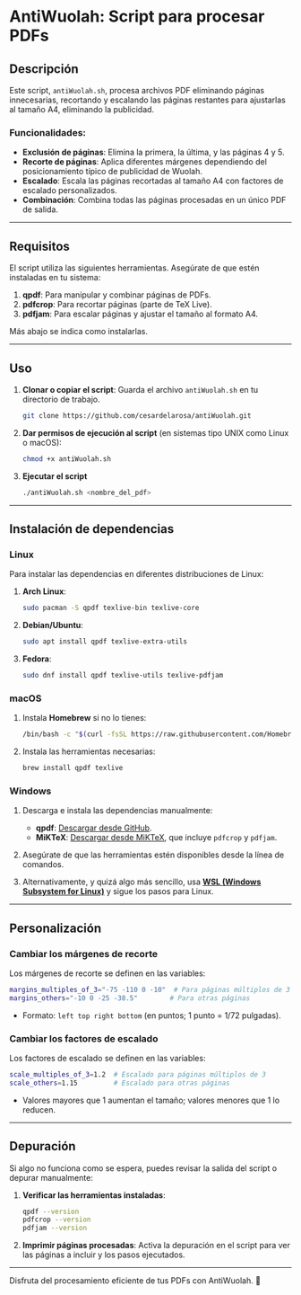 # AntiWuolah: Script para procesar PDFs

## Descripción
Este script, `antiWuolah.sh`, procesa archivos PDF eliminando páginas innecesarias, recortando y escalando las páginas restantes para ajustarlas al tamaño A4, eliminando la publicidad.

### Funcionalidades:
- **Exclusión de páginas**: Elimina la primera, la última, y las páginas 4 y 5.
- **Recorte de páginas**: Aplica diferentes márgenes dependiendo del posicionamiento típico de publicidad de Wuolah.
- **Escalado**: Escala las páginas recortadas al tamaño A4 con factores de escalado personalizados.
- **Combinación**: Combina todas las páginas procesadas en un único PDF de salida.

---

## Requisitos
El script utiliza las siguientes herramientas. Asegúrate de que estén instaladas en tu sistema:

1. **qpdf**: Para manipular y combinar páginas de PDFs.
2. **pdfcrop**: Para recortar páginas (parte de TeX Live).
3. **pdfjam**: Para escalar páginas y ajustar el tamaño al formato A4.

Más abajo se indica como instalarlas.

---

## Uso

1. **Clonar o copiar el script**: Guarda el archivo `antiWuolah.sh` en tu directorio de trabajo.
   ```bash
   git clone https://github.com/cesardelarosa/antiWuolah.git
   ```

2. **Dar permisos de ejecución al script** (en sistemas tipo UNIX como Linux o macOS):
   ```bash
   chmod +x antiWuolah.sh
   ```

3. **Ejecutar el script**
   ```bash
   ./antiWuolah.sh <nombre_del_pdf>
   ```
---
## Instalación de dependencias

### Linux
Para instalar las dependencias en diferentes distribuciones de Linux:

1. **Arch Linux**:
   ```bash
   sudo pacman -S qpdf texlive-bin texlive-core
   ```

2. **Debian/Ubuntu**:
   ```bash
   sudo apt install qpdf texlive-extra-utils
   ```

3. **Fedora**:
   ```bash
   sudo dnf install qpdf texlive-utils texlive-pdfjam
   ```


### macOS
1. Instala **Homebrew** si no lo tienes:
   ```bash
   /bin/bash -c "$(curl -fsSL https://raw.githubusercontent.com/Homebrew/install/HEAD/install.sh)"
   ```
2. Instala las herramientas necesarias:
   ```bash
   brew install qpdf texlive
   ```

### Windows
1. Descarga e instala las dependencias manualmente:
   - **qpdf**: [Descargar desde GitHub](https://github.com/qpdf/qpdf/releases).
   - **MiKTeX**: [Descargar desde MiKTeX](https://miktex.org/download), que incluye `pdfcrop` y `pdfjam`.

2. Asegúrate de que las herramientas estén disponibles desde la línea de comandos.

3. Alternativamente, y quizá algo más sencillo, usa [**WSL (Windows Subsystem for Linux)**](https://learn.microsoft.com/es-es/windows/wsl/install) y sigue los pasos para Linux.


---
## Personalización

### Cambiar los márgenes de recorte
Los márgenes de recorte se definen en las variables:
```bash
margins_multiples_of_3="-75 -110 0 -10"  # Para páginas múltiplos de 3
margins_others="-10 0 -25 -38.5"        # Para otras páginas
```
- Formato: `left top right bottom` (en puntos; 1 punto = 1/72 pulgadas).

### Cambiar los factores de escalado
Los factores de escalado se definen en las variables:
```bash
scale_multiples_of_3=1.2  # Escalado para páginas múltiplos de 3
scale_others=1.15         # Escalado para otras páginas
```
- Valores mayores que 1 aumentan el tamaño; valores menores que 1 lo reducen.

---

## Depuración
Si algo no funciona como se espera, puedes revisar la salida del script o depurar manualmente:

1. **Verificar las herramientas instaladas**:
   ```bash
   qpdf --version
   pdfcrop --version
   pdfjam --version
   ```

2. **Imprimir páginas procesadas**:
   Activa la depuración en el script para ver las páginas a incluir y los pasos ejecutados.

---

Disfruta del procesamiento eficiente de tus PDFs con AntiWuolah. 🚀

